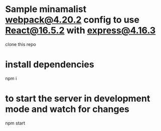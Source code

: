 # Sample minamalist webpack@4.20.2 config to use React@16.5.2 with express@4.16.3

clone this repo

# install dependencies
npm i

# to start the server in development mode and watch for changes
npm start